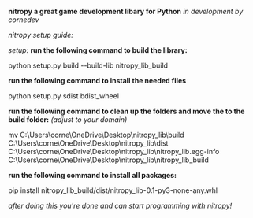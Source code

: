 **nitropy a great game development libary for Python**
*in development by cornedev*

*nitropy setup guide:*

*setup:*
**run the following command to build the library:**

python setup.py build --build-lib nitropy_lib_build

**run the following command to install the needed files**

python setup.py sdist bdist_wheel

**run the following command to clean up the folders and move the to the build folder:** *(adjust to your domain)*

mv C:\Users\corne\OneDrive\Desktop\nitropy_lib\build C:\Users\corne\OneDrive\Desktop\nitropy_lib\dist C:\Users\corne\OneDrive\Desktop\nitropy_lib\nitropy_lib.egg-info C:\Users\corne\OneDrive\Desktop\nitropy_lib\nitropy_lib_build

**run the following command to install all packages:**

pip install nitropy_lib_build/dist/nitropy_lib-0.1-py3-none-any.whl

*after doing this you're done and can start programming with nitropy!*
